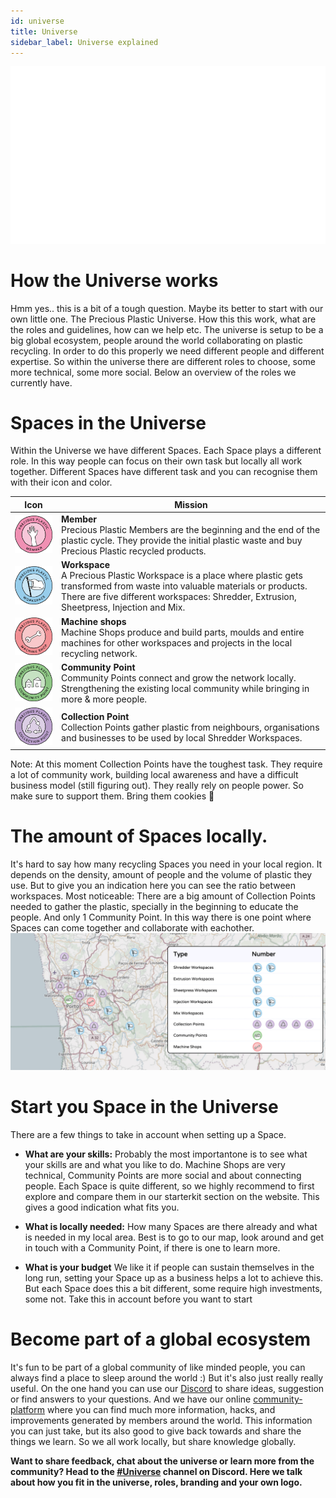 ```yaml
---
id: universe
title: Universe
sidebar_label: Universe explained
---
```


<style>
:root {
  --highlight: #f2a5c1;
  --hover: #f2a5c1;
}
</style>

<img src="../assets/universe/universe.gif"/>    

# How the Universe works

Hmm yes.. this is a bit of a tough question. Maybe its better to start with our own little one. The Precious Plastic Universe. How this this work, what are the roles and guidelines, how can we help etc. The universe is setup to be a big global ecosystem, people around the world collaborating on plastic recycling. In order to do this properly we need different people and different expertise. So within the universe there are different roles to choose, some more technical, some more social. Below an overview of the roles we currently have.



# Spaces in the Universe
Within the Universe we have different Spaces. Each Space plays a different role. In this way people can focus on their own task but locally all work together. Different Spaces have different task and you can recognise them with their icon and color.

| Icon   |  Mission |
|----------|----------------------|
| <img src="../assets/universe/badge-member.png" width="150"/>           | __Member__ <br> Precious Plastic Members are the beginning and the end of the plastic cycle. They provide the initial plastic waste and buy Precious Plastic recycled products.    |
| <img src="../assets/universe/badge-workspace.png" width="150"/>        |  __Workspace__ <br> A Precious Plastic Workspace is a place where plastic gets transformed from waste into valuable materials or products. There are five different workspaces: Shredder, Extrusion, Sheetpress, Injection and Mix. |
| <img src="../assets/universe/badge-machine-shop.png" width="150"/>     |  __Machine shops__ <br> Machine Shops produce and build parts, moulds and entire machines for other workspaces and projects in the local recycling network.   |
| <img src="../assets/universe/badge-community-point.png" width="150"/>  |  __Community Point__ <br> Community Points connect and grow the network locally. Strengthening the existing local community while bringing in more & more people.  |
| <img src="../assets/universe/badge-collection-point.png" width="150"/> |  __Collection Point__ <br> Collection Points gather plastic from neighbours, organisations and businesses to be used by local Shredder Workspaces.   |


<p class="note">Note: At this moment Collection Points have the toughest task. They require a lot of community work, building local awareness and have a difficult business model (still figuring out). They really rely on people power. So make sure to support them. Bring them cookies 🍪</p>


# The amount of Spaces locally.

It's hard to say how many recycling Spaces you need in your local region. It depends on the density, amount of people and the volume of plastic they use. But to give you an indication here you can see the ratio between workspaces. Most noticeable: There are a big amount of Collection Points needed to gather the plastic, specially in the beginning to educate the people. And only 1 Community Point. In this way there is one point where Spaces can come together and collaborate with eachother.
<img src="../assets/universe/number-spaces.jpg"/>


# Start you Space in the Universe

There are a few things to take in account when setting up a Space.

- **What are your skills:** Probably the most importantone is to see what your skills are and what you like to do. Machine Shops are very technical, Community Points are more social and about connecting people. Each Space is quite different, so we highly recommend to first explore and compare them in our starterkit section on the website. This gives a good indication what fits you.

- **What is locally needed:** How many Spaces are there already and what is needed in my local area. Best is to go to our map, look around and get in touch with a Community Point, if there is one to learn more.

- **What is your budget** We like it if people can sustain themselves in the long run, setting your Space up as a business helps a lot to achieve this. But each Space does this a bit different, some require high investments, some not. Take this in account before you want to start

# Become part of a global ecosystem
It's fun to be part of a global community of like minded people, you can always find a place to sleep around the world :) But it's also just really really useful. On the one hand you can use our [Discord](https://discordapp.com/invite/rnx7m4t) to share ideas, suggestion or find answers to your questions. And we have our online [community-platform](https://community.preciousplastic.com) where you can find much more information, hacks, and improvements generated by members around the world. This information you can just take, but its also good to give back towards and share the things we learn. So we all work locally, but share knowledge globally.

<b>Want to share feedback, chat about the universe or learn more from the community? Head to the [#Universe](https://discordapp.com/invite/QUw8A3w) channel on Discord. Here we talk about how you fit in the universe, roles, branding and your own logo.</b>
